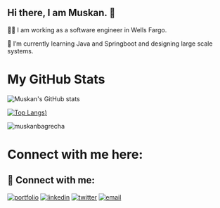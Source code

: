 ## Hi there, I am Muskan. 👋

👩‍🎓 I am working as a software engineer in Wells Fargo. 

🌱 I’m currently learning Java and Springboot and designing large scale systems.

# My GitHub Stats

![Muskan's GitHub stats](https://github-readme-stats.vercel.app/api?username=muskanbagrecha&theme=dracula&show_icons=true)

[![Top Langs](https://github-readme-stats.vercel.app/api/top-langs/?username=muskanbagrecha&hide=jupyter%20notebook&layout=compact))](https://github.com/muskanbagrecha/github-readme-stats)

<p><img align="center" src="https://github-readme-streak-stats.herokuapp.com/?user=muskanbagrecha&" alt="muskanbagrecha" /></p>

# Connect with me here:

## 🔗 Connect with me:
[![portfolio](https://img.shields.io/badge/my_portfolio-000?style=for-the-badge&logo=ko-fi&logoColor=white)](muskanbagrecha.netlify.app)
[![linkedin](https://img.shields.io/badge/linkedin-0A66C2?style=for-the-badge&logo=linkedin&logoColor=white)](https://www.linkedin.com/in/muskan-bagrecha-82bbb8176)
[![twitter](https://img.shields.io/badge/twitter-1DA1F2?style=for-the-badge&logo=twitter&logoColor=white)](https://twitter.com/HoejackBorseman)
[![email](https://img.shields.io/badge/email-DB4437?style=for-the-badge&logo=gmail&logoColor=white)](mailto:muskanbagrecha04@gmail.com)

